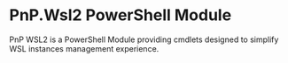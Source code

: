 # PnP.Wsl2 PowerShell Module
PnP WSL2 is a PowerShell Module providing cmdlets designed to simplify WSL instances management experience.
